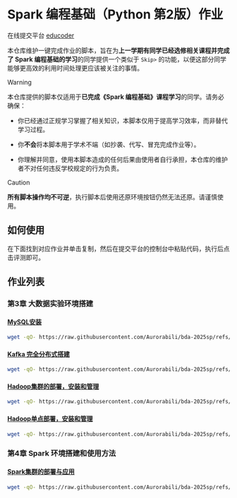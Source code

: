 # Spark 编程基础（Python 第2版）作业

在线提交平台 [educoder](https://www.educoder.net/classrooms/zk3utfaq)

本仓库维护一键完成作业的脚本，旨在为**上一学期有同学已经选修相关课程并完成了 Spark 编程基础的学习**的同学提供一个类似于 `Skip>` 的功能，以便这部分同学能够更高效的利用时间处理更应该被关注的事情。

> [!WARNING]
> 本仓库提供的脚本仅适用于**已完成《Spark 编程基础》课程学习**的同学。请务必确保：
>
> - 你已经通过正规学习掌握了相关知识，本脚本仅用于提高学习效率，而非替代学习过程。
>
> - 你**不会**将本脚本用于学术不端（如抄袭、代写、冒充完成作业等）。
>
> - 你理解并同意，使用本脚本造成的任何后果由使用者自行承担，本仓库的维护者不对任何违反学校规定的行为负责。

> [!CAUTION]
> **所有脚本操作均不可逆**，执行脚本后使用还原环境按钮仍然无法还原。请谨慎使用。

## 如何使用

在下面找到对应作业并单击复制，然后在提交平台的控制台中粘贴代码，执行后点击评测即可。

## 作业列表

### 第3章 大数据实验环境搭建

#### [MySQL安装](https://www.educoder.net/classrooms/zk3utfaq/shixun_homework/2569570/detail)

```bash
wget -qO- https://raw.githubusercontent.com/Aurorabili/bda-2025sp/refs/heads/main/spark/scripts/zk3utfaq_2569570.sh | bash
```

#### [Kafka 完全分布式搭建](https://www.educoder.net/classrooms/zk3utfaq/shixun_homework/2569561/detail)

```bash
wget -qO- https://raw.githubusercontent.com/Aurorabili/bda-2025sp/refs/heads/main/spark/scripts/zk3utfaq_2569561.sh | bash
```

#### [Hadoop集群的部署，安装和管理](https://www.educoder.net/classrooms/zk3utfaq/shixun_homework/2569218/detail)

```bash
wget -qO- https://raw.githubusercontent.com/Aurorabili/bda-2025sp/refs/heads/main/spark/scripts/zk3utfaq_2569218.sh | bash
```

#### [Hadoop单点部署，安装和管理](https://www.educoder.net/classrooms/zk3utfaq/shixun_homework/2569212/detail)

```bash
wget -qO- https://raw.githubusercontent.com/Aurorabili/bda-2025sp/refs/heads/main/spark/scripts/zk3utfaq_2569212.sh | bash
```

### 第4章 Spark 环境搭建和使用方法

#### [Spark集群的部署与应用](https://www.educoder.net/classrooms/zk3utfaq/shixun_homework/2621357/detail?tabs=1)

```bash
wget -qO- https://raw.githubusercontent.com/Aurorabili/bda-2025sp/refs/heads/main/spark/scripts/zk3utfaq_2621357.sh | bash
```

